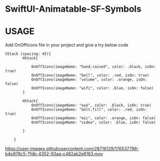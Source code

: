 # SwiftUI-Animatable-SF-Symbols


# USAGE

Add OnOffIcons file in your project and give a try below code

    VStack (spacing: 45){
            HStack{
              
                OnOffIcons(imageName: "hand.raised", color: .black, isOn: true)
                OnOffIcons(imageName: "bell", color: .red, isOn: true)
                OnOffIcons(imageName: "volume", color: .orange, isOn: false)
                OnOffIcons(imageName: "wifi", color: .blue, isOn: false)
            }
            
            HStack{
                OnOffIcons(imageName: "eye", color: .black, isOn: true)
                OnOffIcons(imageName: "bolt.fill", color: .red, isOn: true)
                OnOffIcons(imageName: "mic", color: .orange, isOn: false)
                OnOffIcons(imageName: "video", color: .blue, isOn: false)
                
            }
            
        }

https://user-images.githubusercontent.com/28716129/176537798-b4e978c5-7fdb-4352-93aa-c482ab2e8163.mov

